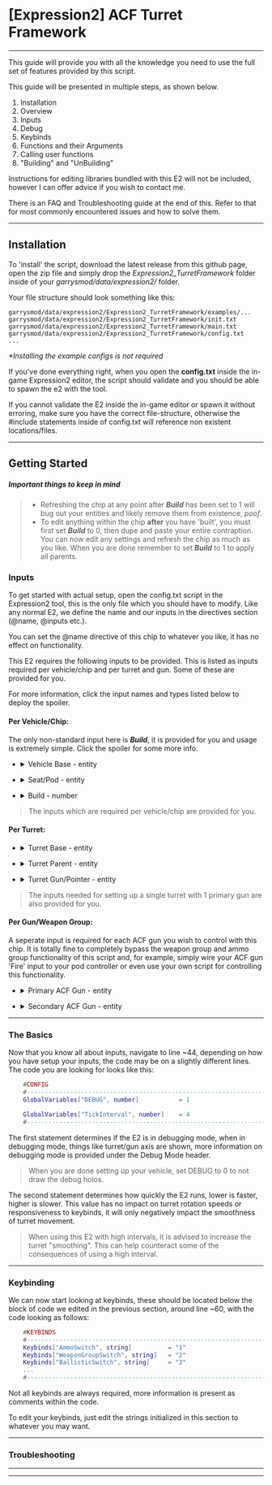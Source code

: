 # \[Expression2\] ACF Turret Framework

---

 This guide will provide you with all the knowledge you need to use the full set of features provided by this script. 

This guide will be presented in multiple steps, as shown below.

1. Installation
2. Overview
3. Inputs
4. Debug
5. Keybinds
6. Functions and their Arguments
7. Calling user functions
8. "Building" and "UnBuilding"

Instructions for editing libraries bundled with this E2 will not be included, however I can offer advice if you wish to contact me.

There is an FAQ and Troubleshooting guide at the end of this. Refer to that for most commonly encountered issues and how to solve them.

---

## Installation
To 'install' the script, download the latest release from this github page, open the zip file and simply drop the *Expression2_TurretFramework* folder inside of your *garrysmod/data/expression2/* folder. 

Your file structure should look something like this:

```.
garrysmod/data/expression2/Expression2_TurretFramework/examples/...
garrysmod/data/expression2/Expression2_TurretFramework/init.txt
garrysmod/data/expression2/Expression2_TurretFramework/main.txt
garrysmod/data/expression2/Expression2_TurretFramework/config.txt
...
```

*\*Installing the example configs is not required*

If you've done everything right, when you open the **config.txt** inside the in-game Expression2 editor, the script should validate and you should be able to spawn the e2 with the tool. 

If you cannot validate the E2 inside the in-game editor or spawn it without erroring, make sure you have the correct file-structure, otherwise the \#include statements inside of config.txt will reference non existent locations/files.

---

## Getting Started

##### Important things to keep in mind

> - Refreshing the chip at any point after ***Build*** has been set to 1 will bug out your entities and likely remove them from existence, *poof*.
> - To edit anything within the chip **after** you have 'built', you must first set ***Build*** to 0, then dupe and paste your entire contraption. You can now edit any settings and refresh the chip as much as you like. When you are done remember to set ***Build*** to 1 to apply all parents.

### Inputs

To get started with actual setup, open the config.txt script in the Expression2 tool, this is the only file which you should have to modify. Like any normal E2, we define the name and our inputs in the directives section (@name, @inputs etc.).

You can set the @name directive of this chip to whatever you like, it has no effect on functionality.

This E2 requires the following inputs to be provided. This is listed as inputs required per vehicle/chip and per turret and gun. Some of these are provided for you.

For more information, click the input names and types listed below to deploy the spoiler.

#### Per Vehicle/Chip:

The only non-standard input here is ***Build***, it is provided for you and usage is extremely simple. Click the spoiler for some more info.

- <details><summary>Vehicle Base - entity</summary>
	
	>	The base prop of your vehicle, this is what will be used to determine the forward orientation of your vehicle.
	>	
	>	Keep that in mind when your turret starts rotating the wrong way or something, ideally you want the base forward vector and turret forward vector to be aligned.
	>	
	>	There is a turret angle offset you can adjust per turret, this is explained later.

</details>

- <details><summary>Seat/Pod - entity</summary>
	
	>	The seat which will control the turrets.
	>	
	>	The chip will use the inputs from the driver of this seat.

</details>

- <details><summary>Build - number</summary>
	
	>	This is used to finalize the vehicle setup, you should set this to 1 when you are happy with the setup and all the debug holos look correct. 
	>	
	>	The easiest method is to wire this to a toggle button and just flick it on when you are satisfied. If you want to change something after you have built, you *MUST* first toggle build off, dupe the whole build and spawn it fresh

</details>

> The inputs which are required per vehicle/chip are provided for you. 

#### Per Turret:

- <details><summary>Turret Base - entity</summary>
	
	>	This acts as the turret ring, it will rotate on the axis and plane visible in debug mode.
	>	
	>	Depending on your setup, your turret ring props might have 'funky' angles and will require setting an angle offset, this is further explained in the functions and arguments section.

</details>

- <details><summary>Turret Parent - entity</summary>
	
	>	This is what your turret will be attached to, in most cases this will be the same as the entity used for your Vehicle Base
	>	
	>	You can use any valid entity you like here, even world().
	>	
	>	You can attach turrets to other turrets.

</details>

- <details><summary>Turret Gun/Pointer - entity</summary>
	
	>	This is the prop that will act as your gun, it can be your acf gun entity or if you want to use multiple guns on the same axis, you can make this a prop and parent your guns to it.
	>	
	>	When doing this, it is important to orient the pointer prop so that its forward vector is aligned with the guns forward vector. Otherwise your guns aim angle will be offset by the error in orientation (10 degree difference in pitch will make the guns always aim 10 degrees above your aim position, same for yaw)

</details>

> The inputs needed for setting up a single turret with 1 primary gun are also provided for you.

#### Per Gun/Weapon Group:

A seperate input is required for each ACF gun you wish to control with this chip. It is totally fine to completely bypass the weapon group and ammo group functionality of this script and, for example, simply wire your ACF gun 'Fire' input to your pod controller or even use your own script for controlling this functionality.

- <details><summary>Primary ACF Gun - entity</summary>
	
	> This *must* be an acf gun, otherwise the chip will be calling acf function on a non acf entity, and doing more or less nothing.
	> 
	> A seperate input is required for every primary gun you wish to have in a given weapon group. 
	> 
	> Gun inputs can be reused in multiple weapon groups if you want to have the same gun in multiple weapon groups.

</details>

- <details><summary>Secondary ACF Gun - entity</summary>
	
	> This *must* be an acf gun, otherwise the chip will be calling acf function on a non acf entity, and doing more or less nothing.
	> 
	> A seperate input is required for every secondary gun you wish to have in a given weapon group. 
	> 
	> Gun inputs can be reused in multiple weapon groups if you want to have the same gun in multiple weapon groups.
	> 
	> IMPORTANT: Secondary guns are not affected by ammo group settings and switching, they will load from all attached crates.

</details>

---

### The Basics

Now that you know all about inputs, navigate to line ~44, depending on how you have setup your inputs, the code may be on a slightly different lines. The code you are looking for looks like this:

```Lua
    #CONFIG
    #---------------------------------------------------------------------------
    GlobalVariables["DEBUG", number]           = 1

    GlobalVariables["TickInterval", number]    = 4
    #---------------------------------------------------------------------------
```

The first statement determines if the E2 is in debugging mode, when in debugging mode, things like turret/gun axis are shown, more information on debugging mode is provided under the Debug Mode header.

>When you are done setting up your vehicle, set DEBUG to 0 to not draw the debug holos.

The second statement determines how quickly the E2 runs, lower is faster, higher is slower. This value has no impact on turret rotation speeds or responsiveness to keybinds, it will only negatively impact the smoothness of turret movement.

>When using this E2 with high intervals, it is advised to increase the turret "smoothing". This can help counteract some of the consequences of using a high interval.

---

### Keybinding

We can now start looking at keybinds, these should be located below the block of code we edited in the previous section, around line ~60, with the code looking as follows:

```Lua
	#KEYBINDS
	#---------------------------------------------------------------------------
	Keybinds["AmmoSwitch", string]          = "1"
    Keybinds["WeaponGroupSwitch", string]   = "2"
    Keybinds["BallisticSwitch", string]     = "3"
    ...
	#---------------------------------------------------------------------------

```

Not all keybinds are always required, more information is present as comments within the code.

To edit your keybinds, just edit the strings initialized in this section to whatever you may want.

---

### Troubleshooting

---



---
